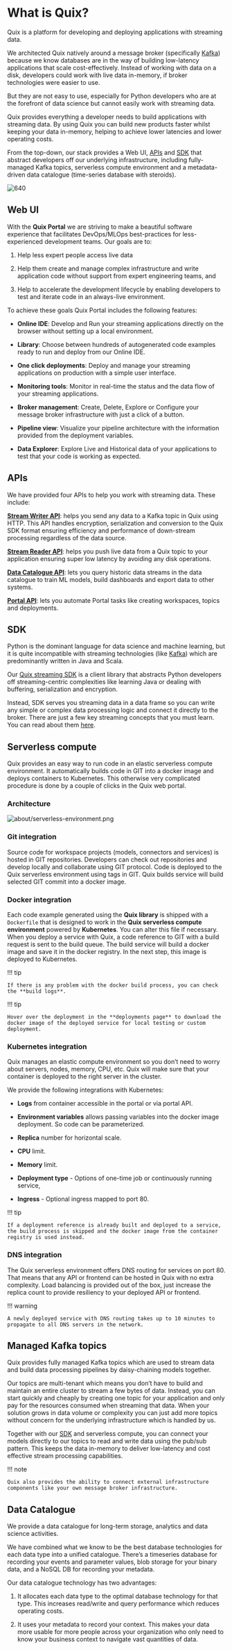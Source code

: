 # What is Quix?

Quix is a platform for developing and deploying applications with
streaming data.

We architected Quix natively around a message broker (specifically
[Kafka](../sdk/kafka.md)) because we know databases are in the way of
building low-latency applications that scale cost-effectively. Instead
of working with data on a disk, developers could work with live data
in-memory, if broker technologies were easier to use.

But they are not easy to use, especially for Python developers who are
at the forefront of data science but cannot easily work with streaming
data.

Quix provides everything a developer needs to build applications with
streaming data. By using Quix you can build new products faster whilst
keeping your data in-memory, helping to achieve lower latencies and
lower operating costs.

From the top-down, our stack provides a Web UI,
[APIs](../apis/index.md) and [SDK](../sdk/introduction.md) that abstract
developers off our underlying infrastructure, including fully-managed
Kafka topics, serverless compute environment and a metadata-driven data
catalogue (time-series database with steroids).

![640](images/about/Product.png)

## Web UI

With the **Quix Portal** we are striving to make a beautiful software
experience that facilitates DevOps/MLOps best-practices for
less-experienced development teams. Our goals are to:

1.  Help less expert people access live data

2.  Help them create and manage complex infrastructure and write
    application code without support from expert engineering teams, and

3.  Help to accelerate the development lifecycle by enabling developers
    to test and iterate code in an always-live environment.

To achieve these goals Quix Portal includes the following features:

  - **Online IDE**: Develop and Run your streaming applications directly
    on the browser without setting up a local environment.

  - **Library**: Choose between hundreds of autogenerated code examples
    ready to run and deploy from our Online IDE.

  - **One click deployments**: Deploy and manage your streaming
    applications on production with a simple user interface.

  - **Monitoring tools**: Monitor in real-time the status and the data
    flow of your streaming applications.

  - **Broker management**: Create, Delete, Explore or Configure your
    message broker infrastructure with just a click of a button.

  - **Pipeline view**: Visualize your pipeline architecture with the
    information provided from the deployment variables.

  - **Data Explorer**: Explore Live and Historical data of your
    applications to test that your code is working as expected.

## APIs

We have provided four APIs to help you work with streaming data. These
include:

[**Stream Writer API**](../apis/streaming-writer-api/intro.md): helps
you send any data to a Kafka topic in Quix using HTTP. This API handles
encryption, serialization and conversion to the Quix SDK format ensuring
efficiency and performance of down-stream processing regardless of the
data source.

[**Stream Reader API**](../apis/streaming-reader-api/intro.md): helps
you push live data from a Quix topic to your application ensuring super
low latency by avoiding any disk operations.

[**Data Catalogue API**](../apis/data-catalogue-api/intro.md): lets you
query historic data streams in the data catalogue to train ML models,
build dashboards and export data to other systems.

[**Portal API**](../apis/portal-api.md): lets you automate Portal tasks
like creating workspaces, topics and deployments.

## SDK

Python is the dominant language for data science and machine learning,
but it is quite incompatible with streaming technologies (like
[Kafka](../sdk/kafka.md)) which are predominantly written in Java and
Scala.

Our [Quix streaming SDK](../sdk/introduction.md) is a client library that
abstracts Python developers off streaming-centric complexities like
learning Java or dealing with buffering, serialization and encryption.

Instead, SDK serves you streaming data in a data frame so you can write
any simple or complex data processing logic and connect it directly to
the broker. There are just a few key streaming concepts that you must
learn. You can read about them [here](../sdk/introduction.md).

## Serverless compute

Quix provides an easy way to run code in an elastic serverless compute
environment. It automatically builds code in GIT into a docker image and
deploys containers to Kubernetes. This otherwise very complicated
procedure is done by a couple of clicks in the Quix web portal.

### Architecture

![about/serverless-environment.png](images/about/serverless-environment.png)

### Git integration

Source code for workspace projects (models, connectors and services) is
hosted in GIT repositories. Developers can check out repositories and
develop locally and collaborate using GIT protocol. Code is deployed to
the Quix serverless environment using tags in GIT. Quix builds service
will build selected GIT commit into a docker image.

### Docker integration

Each code example generated using the **Quix library** is shipped with a
`Dockerfile` that is designed to work in the **Quix serverless compute
environment** powered by **Kubernetes**. You can alter this file if
necessary. When you deploy a service with Quix, a code reference to GIT
with a build request is sent to the build queue. The build service will
build a docker image and save it in the docker registry. In the next
step, this image is deployed to Kubernetes.

!!! tip

	If there is any problem with the docker build process, you can check the **build logs**.

!!! tip

	Hover over the deployment in the **deployments page** to download the docker image of the deployed service for local testing or custom deployment.

### Kubernetes integration

Quix manages an elastic compute environment so you don’t need to worry
about servers, nodes, memory, CPU, etc. Quix will make sure that your
container is deployed to the right server in the cluster.

We provide the following integrations with Kubernetes:

  - **Logs** from container accessible in the portal or via portal API.

  - **Environment variables** allows passing variables into the docker
    image deployment. So code can be parameterized.

  - **Replica** number for horizontal scale.

  - **CPU** limit.

  - **Memory** limit.

  - **Deployment type** - Options of one-time job or continuously
    running service,

  - **Ingress** - Optional ingress mapped to port 80.

!!! tip

	If a deployment reference is already built and deployed to a service, the build process is skipped and the docker image from the container registry is used instead.

### DNS integration

The Quix serverless environment offers DNS routing for services on port
80. That means that any API or frontend can be hosted in Quix with no
extra complexity. Load balancing is provided out of the box, just
increase the replica count to provide resiliency to your deployed API or
frontend.

!!! warning

	A newly deployed service with DNS routing takes up to 10 minutes to propagate to all DNS servers in the network.

## Managed Kafka topics

Quix provides fully managed Kafka topics which are used to stream data
and build data processing pipelines by daisy-chaining models together.

Our topics are multi-tenant which means you don’t have to build and
maintain an entire cluster to stream a few bytes of data. Instead, you
can start quickly and cheaply by creating one topic for your application
and only pay for the resources consumed when streaming that data. When
your solution grows in data volume or complexity you can just add more
topics without concern for the underlying infrastructure which is
handled by us.

Together with our [SDK](../sdk/introduction.md) and serverless compute, you
can connect your models directly to our topics to read and write data
using the pub/sub pattern. This keeps the data in-memory to deliver
low-latency and cost effective stream processing capabilities.

!!! note

	Quix also provides the ability to connect external infrastructure components like your own message broker infrastructure.

## Data Catalogue

We provide a data catalogue for long-term storage, analytics and data
science activities.

We have combined what we know to be the best database technologies for
each data type into a unified catalogue. There’s a timeseries database
for recording your events and parameter values, blob storage for your
binary data, and a NoSQL DB for recording your metadata.

Our data catalogue technology has two advantages:

1.  It allocates each data type to the optimal database technology for
    that type. This increases read/write and query performance which
    reduces operating costs.

2.  It uses your metadata to record your context. This makes your data
    more usable for more people across your organization who only need
    to know your business context to navigate vast quantities of data.
